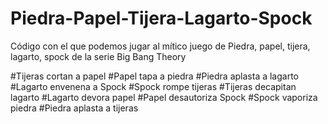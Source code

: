 # Piedra-Papel-Tijera-Lagarto-Spock
Código con el que podemos jugar al mítico juego de Piedra, papel, tijera, lagarto, spock de la serie Big Bang Theory 

#Tijeras cortan a papel
 #Papel tapa a piedra
 #Piedra aplasta a lagarto
 #Lagarto envenena a Spock
 #Spock rompe tijeras
 #Tijeras decapitan lagarto
 #Lagarto devora papel
 #Papel desautoriza Spock
 #Spock vaporiza piedra
 #Piedra aplasta a tijeras
